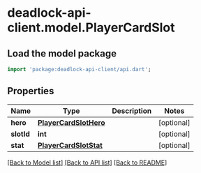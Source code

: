 # deadlock-api-client.model.PlayerCardSlot

## Load the model package
```dart
import 'package:deadlock-api-client/api.dart';
```

## Properties
Name | Type | Description | Notes
------------ | ------------- | ------------- | -------------
**hero** | [**PlayerCardSlotHero**](PlayerCardSlotHero.md) |  | [optional] 
**slotId** | **int** |  | [optional] 
**stat** | [**PlayerCardSlotStat**](PlayerCardSlotStat.md) |  | [optional] 

[[Back to Model list]](../README.md#documentation-for-models) [[Back to API list]](../README.md#documentation-for-api-endpoints) [[Back to README]](../README.md)


